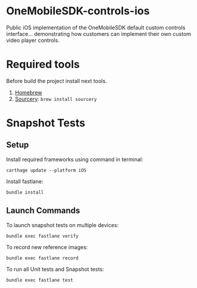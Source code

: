 # OneMobileSDK-controls-ios
Public iOS implementation of the OneMobileSDK default custom controls interface... demonstrating how customers can implement their own custom video player controls.

# Required tools
Before build the project install next tools.

1. [Homebrew](https://brew.sh/index_ru.html)
2. [Sourcery](https://github.com/krzysztofzablocki/Sourcery): ```brew install sourcery```

# Snapshot Tests

## Setup
Install required frameworks using command in terminal:

`carthage update --platform iOS`

Install fastlane:

`bundle install`

## Launch Commands
To launch snapshot tests on multiple devices:

`bundle exec fastlane verify`

To record new reference images:

`bundle exec fastlane record`

To run all Unit tests and Snapshot tests:

`bundle exec fastlane test`
